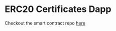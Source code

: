 # ERC20 Certificates Dapp

Checkout the smart contract repo [here](https://github.com/rapid-eth/erc20-certificates)